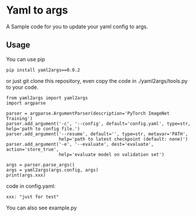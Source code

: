 # Yaml to args
A Sample code for you to update your yaml config to args.
## Usage
You can use pip
```
pip install yaml2args==0.0.2
```
or just git clone this repository, even copy the code in ./yaml2args/tools.py to your code.
```
from yaml2args import yaml2args
import argparse

parser = argparse.ArgumentParser(description='PyTorch ImageNet Training')
parser.add_argument('-c', '--config', default='config.yaml', type=str, help='path to config file.')
parser.add_argument('--resume', default='', type=str, metavar='PATH',
                    help='path to latest checkpoint (default: none)')
parser.add_argument('-e', '--evaluate', dest='evaluate', action='store_true',
                    help='evaluate model on validation set')

args = parser.parse_args()
args = yaml2args(args.config, args)
print(args.xxx)
```
code in config.yaml:
```
xxx: "just for test"
```
You can also see example.py

